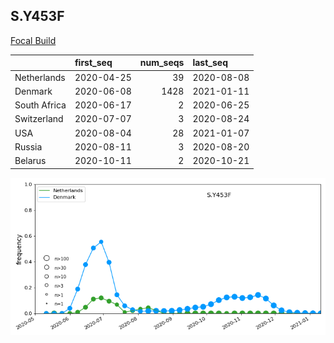 

## S.Y453F
[Focal Build](https://nextstrain.org/groups/neherlab/ncov/S.Y453F?c=gt-S_453&f_region=Europe)

|              | first_seq   |   num_seqs | last_seq   |
|:-------------|:------------|-----------:|:-----------|
| Netherlands  | 2020-04-25  |         39 | 2020-08-08 |
| Denmark      | 2020-06-08  |       1428 | 2021-01-11 |
| South Africa | 2020-06-17  |          2 | 2020-06-25 |
| Switzerland  | 2020-07-07  |          3 | 2020-08-24 |
| USA          | 2020-08-04  |         28 | 2021-01-07 |
| Russia       | 2020-08-11  |          3 | 2020-08-20 |
| Belarus      | 2020-10-11  |          2 | 2020-10-21 |

![Overall trends S.Y453F](/overall_trends_figures/overall_trends_S.Y453F.png)